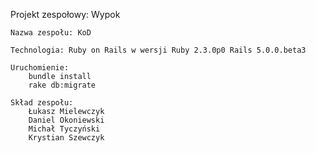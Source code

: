 Projekt zespołowy: Wypok

    Nazwa zespołu: KoD
    
    Technologia: Ruby on Rails w wersji Ruby 2.3.0p0 Rails 5.0.0.beta3
    
    Uruchomienie:
        bundle install
        rake db:migrate
    
    Skład zespołu:
        Łukasz Mielewczyk
        Daniel Okoniewski
        Michał Tyczyński
        Krystian Szewczyk
